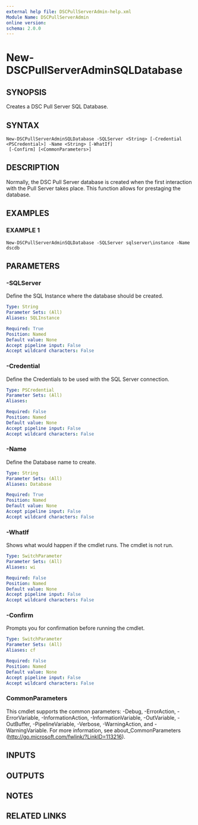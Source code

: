```yaml
---
external help file: DSCPullServerAdmin-help.xml
Module Name: DSCPullServerAdmin
online version:
schema: 2.0.0
---
```


# New-DSCPullServerAdminSQLDatabase

## SYNOPSIS
Creates a DSC Pull Server SQL Database.

## SYNTAX

```
New-DSCPullServerAdminSQLDatabase -SQLServer <String> [-Credential <PSCredential>] -Name <String> [-WhatIf]
 [-Confirm] [<CommonParameters>]
```

## DESCRIPTION
Normally, the DSC Pull Server database is created when the first
interaction with the Pull Server takes place.
This function allows
for prestaging the database.

## EXAMPLES

### EXAMPLE 1
```
New-DSCPullServerAdminSQLDatabase -SQLServer sqlserver\instance -Name dscdb
```

## PARAMETERS

### -SQLServer
Define the SQL Instance where the database should be created.

```yaml
Type: String
Parameter Sets: (All)
Aliases: SQLInstance

Required: True
Position: Named
Default value: None
Accept pipeline input: False
Accept wildcard characters: False
```

### -Credential
Define the Credentials to be used with the SQL Server connection.

```yaml
Type: PSCredential
Parameter Sets: (All)
Aliases:

Required: False
Position: Named
Default value: None
Accept pipeline input: False
Accept wildcard characters: False
```

### -Name
Define the Database name to create.

```yaml
Type: String
Parameter Sets: (All)
Aliases: Database

Required: True
Position: Named
Default value: None
Accept pipeline input: False
Accept wildcard characters: False
```

### -WhatIf
Shows what would happen if the cmdlet runs.
The cmdlet is not run.

```yaml
Type: SwitchParameter
Parameter Sets: (All)
Aliases: wi

Required: False
Position: Named
Default value: None
Accept pipeline input: False
Accept wildcard characters: False
```

### -Confirm
Prompts you for confirmation before running the cmdlet.

```yaml
Type: SwitchParameter
Parameter Sets: (All)
Aliases: cf

Required: False
Position: Named
Default value: None
Accept pipeline input: False
Accept wildcard characters: False
```

### CommonParameters
This cmdlet supports the common parameters: -Debug, -ErrorAction, -ErrorVariable, -InformationAction, -InformationVariable, -OutVariable, -OutBuffer, -PipelineVariable, -Verbose, -WarningAction, and -WarningVariable.
For more information, see about_CommonParameters (http://go.microsoft.com/fwlink/?LinkID=113216).

## INPUTS

## OUTPUTS

## NOTES

## RELATED LINKS
